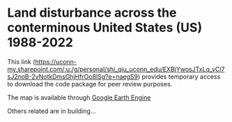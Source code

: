 # Land disturbance across the conterminous United States (US) 1988-2022

This link (https://uconn-my.sharepoint.com/:u:/g/personal/shi_qiu_uconn_edu/EXBjYwosJTxLq_yCl7sJ2noB-2vNotkDmsGhjHfrOo8lSg?e=naegS9) provides temporary access to download the code package for peer review purposes.

The map is available through [Google Earth Engine](https://ee-gers.projects.earthengine.app/view/us-disturbance)

Others related are in building...
